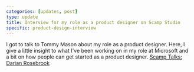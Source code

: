 ```yaml
---
categories: [updates, post]
type: update
title: Interview for my role as a product designer on Scamp Studio
specific: product-design-interview
---
```

I got to talk to Tommy Mason about my role as a product designer. Here, I give a little insight to what I've been working on in my role at Microsoft and a bit on how people can get started as a product designer.
[Scamp Talks: Darian Rosebrook](https://scamp.studio/scamptalks/2019/7/24/darianrosebrook)
